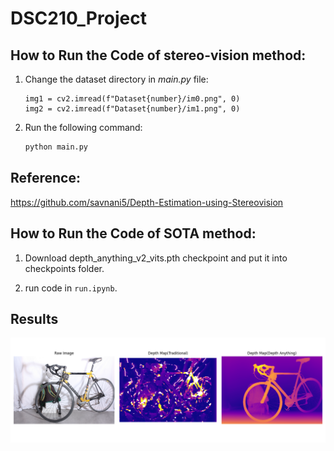 # DSC210_Project

## How to Run the Code of stereo-vision method:
1) Change the dataset directory in *main.py* file:

    ```PY
    img1 = cv2.imread(f"Dataset{number}/im0.png", 0)
    img2 = cv2.imread(f"Dataset{number}/im1.png", 0)
    ```
2) Run the following command:
  
    ```sh
    python main.py
    ```

## Reference:
https://github.com/savnani5/Depth-Estimation-using-Stereovision

## How to Run the Code of SOTA method:
1) Download depth_anything_v2_vits.pth checkpoint and put it into checkpoints folder.

2) run code in `run.ipynb`.

## Results
<!-- Image is currently blank/missing -->
![Combined Results](figs/combined_images.png)